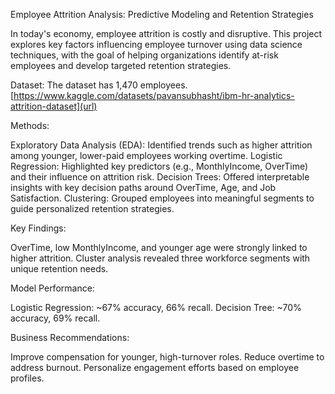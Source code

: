 Employee Attrition Analysis: Predictive Modeling and Retention Strategies

In today's economy, employee attrition is costly and disruptive. This project explores key factors influencing employee turnover using data science techniques, with the goal of helping organizations identify at-risk employees and develop targeted retention strategies.

Dataset: 
The dataset has 1,470 employees.
[https://www.kaggle.com/datasets/pavansubhasht/ibm-hr-analytics-attrition-dataset](url)

Methods:

Exploratory Data Analysis (EDA): Identified trends such as higher attrition among younger, lower-paid employees working overtime.
Logistic Regression: Highlighted key predictors (e.g., MonthlyIncome, OverTime) and their influence on attrition risk.
Decision Trees: Offered interpretable insights with key decision paths around OverTime, Age, and Job Satisfaction.
Clustering: Grouped employees into meaningful segments to guide personalized retention strategies.


Key Findings:

OverTime, low MonthlyIncome, and younger age were strongly linked to higher attrition.
Cluster analysis revealed three workforce segments with unique retention needs.


Model Performance:

Logistic Regression: ~67% accuracy, 66% recall.
Decision Tree: ~70% accuracy, 69% recall.


Business Recommendations:

Improve compensation for younger, high-turnover roles.
Reduce overtime to address burnout.
Personalize engagement efforts based on employee profiles.
